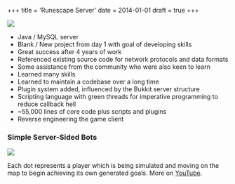 +++
title = 'Runescape Server'
date = 2014-01-01
draft = true
+++

![](/projects/bots.png)

* Java / MySQL server
* Blank / New project from day 1 with goal of developing skills
* Great success after 4 years of work
* Referenced existing source code for network protocols and data formats
* Some assistance from the community who were also keen to learn
* Learned many skills
* Learned to maintain a codebase over a long time
* Plugin system added, influenced by the Bukkit server structure
* Scripting language with green threads for imperative programming to reduce callback hell
* ~55,000 lines of core code plus scripts and plugins
* Reverse engineering the game client

### Simple Server-Sided Bots
![](/projects/rune_bots.gif)

Each dot represents a player which is being simulated and moving on the map to
begin achieving its own generated goals. More on
[YouTube](https://www.youtube.com/watch?v=FV6uD2vO_EM).
